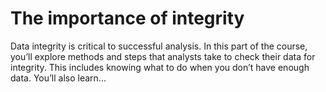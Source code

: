 # The importance of integrity

Data integrity is critical to successful analysis. In this part of the course, you’ll explore methods and steps that analysts take to check their data for integrity. This includes knowing what to do when you don’t have enough data. You’ll also learn...
